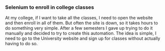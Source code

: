 ### Selenium to enroll in college classes
At my college, if I want to take all the classes, I need to open the website and then enroll in all of them. But often the site is down, so it takes hours to do something very simple. After a few semesters I gave up trying to do it manually and decided to try to create this automation. The idea is simple, I need to go to the University website and sign up for classes without actually having to do so.
